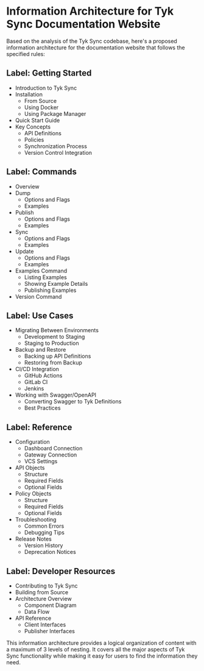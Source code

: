 # Information Architecture for Tyk Sync Documentation Website

Based on the analysis of the Tyk Sync codebase, here's a proposed information architecture for the documentation website that follows the specified rules:

## Label: Getting Started

- Introduction to Tyk Sync
- Installation
  - From Source
  - Using Docker
  - Using Package Manager
- Quick Start Guide
- Key Concepts
  - API Definitions
  - Policies
  - Synchronization Process
  - Version Control Integration

## Label: Commands

- Overview
- Dump
  - Options and Flags
  - Examples
- Publish
  - Options and Flags
  - Examples
- Sync
  - Options and Flags
  - Examples
- Update
  - Options and Flags
  - Examples
- Examples Command
  - Listing Examples
  - Showing Example Details
  - Publishing Examples
- Version Command

## Label: Use Cases

- Migrating Between Environments
  - Development to Staging
  - Staging to Production
- Backup and Restore
  - Backing up API Definitions
  - Restoring from Backup
- CI/CD Integration
  - GitHub Actions
  - GitLab CI
  - Jenkins
- Working with Swagger/OpenAPI
  - Converting Swagger to Tyk Definitions
  - Best Practices

## Label: Reference

- Configuration
  - Dashboard Connection
  - Gateway Connection
  - VCS Settings
- API Objects
  - Structure
  - Required Fields
  - Optional Fields
- Policy Objects
  - Structure
  - Required Fields
  - Optional Fields
- Troubleshooting
  - Common Errors
  - Debugging Tips
- Release Notes
  - Version History
  - Deprecation Notices

## Label: Developer Resources

- Contributing to Tyk Sync
- Building from Source
- Architecture Overview
  - Component Diagram
  - Data Flow
- API Reference
  - Client Interfaces
  - Publisher Interfaces

This information architecture provides a logical organization of content with a maximum of 3 levels of nesting. It covers all the major aspects of Tyk Sync functionality while making it easy for users to find the information they need.